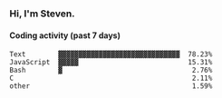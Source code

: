 ### Hi, I'm Steven.

#### Coding activity (past 7 days)
```
Text        ▓▓▓▓▓▓▓▓▓▓▓▓▓▓▓▓▓▓▓▓▓▓▓▓▓▓▓▓▓▓  78.23%
JavaScript  ▓▓▓▓▓                           15.31%
Bash        ▓                                2.76%
C                                            2.11%
other                                        1.59%
```
